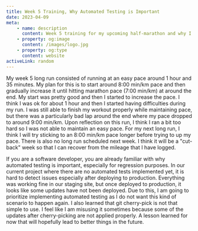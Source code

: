 ```yaml
---
title: Week 5 Training, Why Automated Testing is Important
date: 2023-04-09
meta:
    - name: description
      content: Week 5 training for my upcoming half-marathon and why I want to implement automated testing.
    - property: og:image
      content: /images/logo.jpg
    - property: og:type
      content: website
activeLink: random
---
```


<script setup>
import BlogPost from './.vitepress/theme/components/BlogPost.vue';
</script>

<BlogPost>
  <div>

My week 5 long run consisted of running at an easy pace around 1 hour and 35 minutes. My plan for this is to start around 8:00 min/km pace and then gradually increase it until hitting marathon pace (7:00 min/km) at around the end. My start was pretty good and then I started to increase the pace. I think I was ok for about 1 hour and then I started having difficulties during my run. I was still able to finish my workout properly while maintaining pace, but there was a particularly bad lap around the end where my pace dropped to around 9:00 min/km. Upon reflection on this run, I think I ran a bit too hard so I was not able to maintain an easy pace. For my next long run, I think I will try sticking to an 8:00 min/km pace longer before trying to up my pace. There is also no long run scheduled next week. I think it will be a "cut-back" week so that I can recover from the mileage that I have logged.

If you are a software developer, you are already familiar with why automated testing is important, especially for regression purposes. In our current project where there are no automated tests implemented yet, it is hard to detect issues especially after deploying to production. Everything was working fine in our staging site, but once deployed to production, it looks like some updates have not been deployed. Due to this, I am going to prioritize implementing automated testing as I do not want this kind of scenario to happen again. I also learned that git cherry-pick is not that simple to use. I feel like I am misusing it sometimes because some of the updates after cherry-picking are not applied properly. A lesson learned for now that will hopefully lead to better things in the future.

  </div>
</BlogPost>
